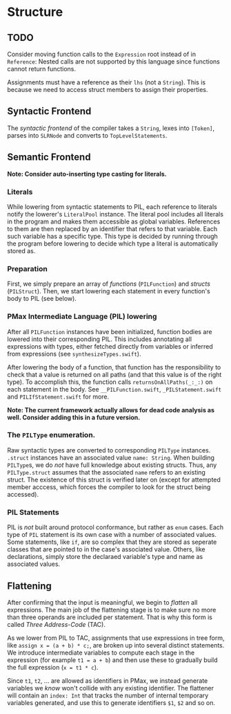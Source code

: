 #  Structure

## TODO

Consider moving function calls to the `Expression` root instead of in `Reference`: Nested calls are not supported by this language since functions cannot return functions.

Assignments must have a reference as their `lhs` (not a `String`). This is because we need to access struct members to assign their properties.

## Syntactic Frontend

The _syntactic frontend_ of the compiler takes a `String`, lexes into `[Token]`, parses into `SLRNode` and converts to `TopLevelStatements`.

## Semantic Frontend

**Note: Consider auto-inserting type casting for literals.**

### Literals

While lowering from syntactic statements to PIL, each reference to literals notify the lowerer's `LiteralPool` instance. The literal pool includes all literals in the program and makes them accessible as global variables. References to them are then replaced by an identifier that refers to that variable. Each such variable has a specific type. This type is decided by running through the program before lowering to decide which type a literal is automatically stored as.

### Preparation

First, we simply prepare an array of _functions_ (`PILFunction`) and _structs_ (`PILStruct`). Then, we start lowering each statement in every function's body to PIL (see below).

### PMax Intermediate Language (PIL) lowering

After all `PILFunction` instances have been initialized, function bodies are lowered into their corresponding PIL. This includes annotating all expressions with types, either fetched directly from variables or inferred from expressions (see `synthesizeTypes.swift`). 

After lowering the body of a function, that function has the responsibility to check that a value is returned on all paths (and that this value is of the right type). To accomplish this, the function calls `returnsOnAllPaths(_:_:)` on each statement in the body. See `__PILFunction.swift`, `_PILStatement.swift` and `PILIfStatement.swift` for more. 

**Note: The current framework actually allows for dead code analysis as well. Consider adding this in a future version.**

### The `PILType` enumeration.

Raw syntactic types are converted to corresponding `PILType` instances. `.struct` instances have an associated value `name: String`. When building `PILType`s, we do _not_ have full knowledge about existing structs. Thus, any `PILType.struct` assumes that the associated `name` refers to an existing struct. The existence of this struct is verified later on (except for attempted member acccess, which forces the compiler to look for the struct being accessed).

### PIL Statements

PIL is _not_ built around protocol conformance, but rather as `enum` cases. Each type of `PIL` statement is its own case with a number of associated values. Some statements, like `if`, are so complex that they are stored as seperate classes that are pointed to in the case's associated value. Others, like declarations, simply store the declaraed variable's type and name as associated values.

## Flattening

After confirming that the input is meaningful, we begin to _flatten_ all expressions. The main job of the flattening stage is to make sure no more than three operands are included per statement. That is why this form is called _Three Address-Code_ (TAC).

As we lower from PIL to TAC, assignments that use expressions in tree form, like `assign x = (a + b) * c;`, are broken up into several distinct statements. We introduce intermediate variables to compute each stage in the expression (for example `t1 = a + b`) and then use these to gradually build the full expression (`x = t1 * c`). 

Since `t1`, `t2`, ... are allowed as identifiers in PMax, we instead generate variables we _know_ won't collide with any existing identifier. The flattener will contain an `index: Int` that tracks the number of internal temporary variables generated, and use this to generate identifiers `$1`, `$2` and so on.

